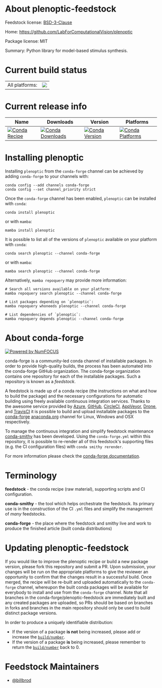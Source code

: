 About plenoptic-feedstock
=========================

Feedstock license: [BSD-3-Clause](https://github.com/conda-forge/plenoptic-feedstock/blob/main/LICENSE.txt)

Home: https://github.com/LabForComputationalVision/plenoptic

Package license: MIT

Summary: Python library for model-based stimulus synthesis.

Current build status
====================


<table><tr><td>All platforms:</td>
    <td>
      <a href="https://dev.azure.com/conda-forge/feedstock-builds/_build/latest?definitionId=22977&branchName=main">
        <img src="https://dev.azure.com/conda-forge/feedstock-builds/_apis/build/status/plenoptic-feedstock?branchName=main">
      </a>
    </td>
  </tr>
</table>

Current release info
====================

| Name | Downloads | Version | Platforms |
| --- | --- | --- | --- |
| [![Conda Recipe](https://img.shields.io/badge/recipe-plenoptic-green.svg)](https://anaconda.org/conda-forge/plenoptic) | [![Conda Downloads](https://img.shields.io/conda/dn/conda-forge/plenoptic.svg)](https://anaconda.org/conda-forge/plenoptic) | [![Conda Version](https://img.shields.io/conda/vn/conda-forge/plenoptic.svg)](https://anaconda.org/conda-forge/plenoptic) | [![Conda Platforms](https://img.shields.io/conda/pn/conda-forge/plenoptic.svg)](https://anaconda.org/conda-forge/plenoptic) |

Installing plenoptic
====================

Installing `plenoptic` from the `conda-forge` channel can be achieved by adding `conda-forge` to your channels with:

```
conda config --add channels conda-forge
conda config --set channel_priority strict
```

Once the `conda-forge` channel has been enabled, `plenoptic` can be installed with `conda`:

```
conda install plenoptic
```

or with `mamba`:

```
mamba install plenoptic
```

It is possible to list all of the versions of `plenoptic` available on your platform with `conda`:

```
conda search plenoptic --channel conda-forge
```

or with `mamba`:

```
mamba search plenoptic --channel conda-forge
```

Alternatively, `mamba repoquery` may provide more information:

```
# Search all versions available on your platform:
mamba repoquery search plenoptic --channel conda-forge

# List packages depending on `plenoptic`:
mamba repoquery whoneeds plenoptic --channel conda-forge

# List dependencies of `plenoptic`:
mamba repoquery depends plenoptic --channel conda-forge
```


About conda-forge
=================

[![Powered by
NumFOCUS](https://img.shields.io/badge/powered%20by-NumFOCUS-orange.svg?style=flat&colorA=E1523D&colorB=007D8A)](https://numfocus.org)

conda-forge is a community-led conda channel of installable packages.
In order to provide high-quality builds, the process has been automated into the
conda-forge GitHub organization. The conda-forge organization contains one repository
for each of the installable packages. Such a repository is known as a *feedstock*.

A feedstock is made up of a conda recipe (the instructions on what and how to build
the package) and the necessary configurations for automatic building using freely
available continuous integration services. Thanks to the awesome service provided by
[Azure](https://azure.microsoft.com/en-us/services/devops/), [GitHub](https://github.com/),
[CircleCI](https://circleci.com/), [AppVeyor](https://www.appveyor.com/),
[Drone](https://cloud.drone.io/welcome), and [TravisCI](https://travis-ci.com/)
it is possible to build and upload installable packages to the
[conda-forge](https://anaconda.org/conda-forge) [anaconda.org](https://anaconda.org/)
channel for Linux, Windows and OSX respectively.

To manage the continuous integration and simplify feedstock maintenance
[conda-smithy](https://github.com/conda-forge/conda-smithy) has been developed.
Using the ``conda-forge.yml`` within this repository, it is possible to re-render all of
this feedstock's supporting files (e.g. the CI configuration files) with ``conda smithy rerender``.

For more information please check the [conda-forge documentation](https://conda-forge.org/docs/).

Terminology
===========

**feedstock** - the conda recipe (raw material), supporting scripts and CI configuration.

**conda-smithy** - the tool which helps orchestrate the feedstock.
                   Its primary use is in the construction of the CI ``.yml`` files
                   and simplify the management of *many* feedstocks.

**conda-forge** - the place where the feedstock and smithy live and work to
                  produce the finished article (built conda distributions)


Updating plenoptic-feedstock
============================

If you would like to improve the plenoptic recipe or build a new
package version, please fork this repository and submit a PR. Upon submission,
your changes will be run on the appropriate platforms to give the reviewer an
opportunity to confirm that the changes result in a successful build. Once
merged, the recipe will be re-built and uploaded automatically to the
`conda-forge` channel, whereupon the built conda packages will be available for
everybody to install and use from the `conda-forge` channel.
Note that all branches in the conda-forge/plenoptic-feedstock are
immediately built and any created packages are uploaded, so PRs should be based
on branches in forks and branches in the main repository should only be used to
build distinct package versions.

In order to produce a uniquely identifiable distribution:
 * If the version of a package **is not** being increased, please add or increase
   the [``build/number``](https://docs.conda.io/projects/conda-build/en/latest/resources/define-metadata.html#build-number-and-string).
 * If the version of a package **is** being increased, please remember to return
   the [``build/number``](https://docs.conda.io/projects/conda-build/en/latest/resources/define-metadata.html#build-number-and-string)
   back to 0.

Feedstock Maintainers
=====================

* [@billbrod](https://github.com/billbrod/)

